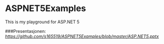 # ASPNET5Examples
This is my playground for ASP.NET 5

###Presentasjonen:
*https://github.com/s165519/ASPNET5Examples/blob/master/ASP.NET5.pptx*
